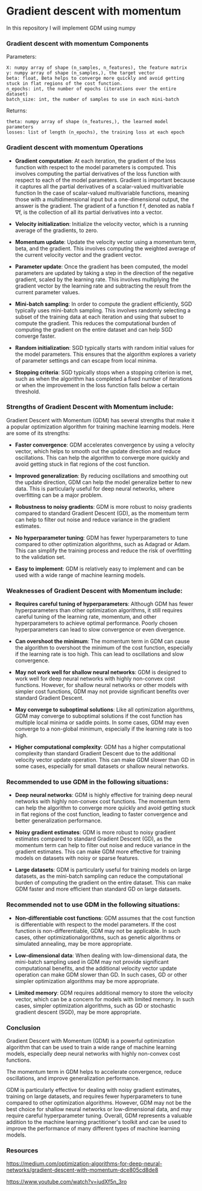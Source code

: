 # Gradient descent with momentum
In this repository I will implement GDM using numpy

### Gradient descent with momentum Components

Parameters:

    X: numpy array of shape (n_samples, n_features), the feature matrix
    y: numpy array of shape (n_samples,), the target vector
    beta: float, Beta helps to converge more quickly and avoid getting stuck in flat regions of the cost function.
    n_epochs: int, the number of epochs (iterations over the entire dataset)
    batch_size: int, the number of samples to use in each mini-batch
    
Returns:

    theta: numpy array of shape (n_features,), the learned model parameters
    losses: list of length (n_epochs), the training loss at each epoch



### Gradient descent with momentum Operations

* **Gradient computation**: At each iteration, the gradient of the loss function with respect to the model parameters is computed. This involves computing the partial derivatives of the loss function with respect to each of the model parameters.
Gradient is important because it captures all the partial derivatives of a scalar-valued multivariable function
In the case of scalar-valued multivariable functions, meaning those with a multidimensional input but a one-dimensional output, the answer is the gradient. The gradient of a function f f, denoted as nabla f ∇f, is the collection of all its partial derivatives into a vector.

* **Velocity initialization**: Initialize the velocity vector, which is a running average of the gradients, to zero.

* **Momentum update**: Update the velocity vector using a momentum term, beta, and the gradient. This involves computing the weighted average of the current velocity vector and the gradient vector.

* **Parameter update**: Once the gradient has been computed, the model parameters are updated by taking a step in the direction of the negative gradient, scaled by the learning rate. This involves multiplying the gradient vector by the learning rate and subtracting the result from the current parameter values.

* **Mini-batch sampling**: In order to compute the gradient efficiently, SGD typically uses mini-batch sampling. This involves randomly selecting a subset of the training data at each iteration and using that subset to compute the gradient. This reduces the computational burden of computing the gradient on the entire dataset and can help SGD converge faster.

* **Random initialization**: SGD typically starts with random initial values for the model parameters. This ensures that the algorithm explores a variety of parameter settings and can escape from local minima.

* **Stopping criteria**: SGD typically stops when a stopping criterion is met, such as when the algorithm has completed a fixed number of iterations or when the improvement in the loss function falls below a certain threshold.


### Strengths of Gradient Descent with Momentum include:

Gradient Descent with Momentum (GDM) has several strengths that make it a popular optimization algorithm for training machine learning models. Here are some of its strengths:

* **Faster convergence**: GDM accelerates convergence by using a velocity vector, which helps to smooth out the update direction and reduce oscillations. This can help the algorithm to converge more quickly and avoid getting stuck in flat regions of the cost function.

* **Improved generalization**: By reducing oscillations and smoothing out the update direction, GDM can help the model generalize better to new data. This is particularly useful for deep neural networks, where overfitting can be a major problem.

* **Robustness to noisy gradients**: GDM is more robust to noisy gradients compared to standard Gradient Descent (GD), as the momentum term can help to filter out noise and reduce variance in the gradient estimates.

* **No hyperparameter tuning**: GDM has fewer hyperparameters to tune compared to other optimization algorithms, such as Adagrad or Adam. This can simplify the training process and reduce the risk of overfitting to the validation set.

* **Easy to implement**: GDM is relatively easy to implement and can be used with a wide range of machine learning models.

### Weaknesses of Gradient Descent with Momentum include:

* **Requires careful tuning of hyperparameters**: Although GDM has fewer hyperparameters than other optimization algorithms, it still requires careful tuning of the learning rate, momentum, and other hyperparameters to achieve optimal performance. Poorly chosen hyperparameters can lead to slow convergence or even divergence.

* **Can overshoot the minimum**: The momentum term in GDM can cause the algorithm to overshoot the minimum of the cost function, especially if the learning rate is too high. This can lead to oscillations and slow convergence.

* **May not work well for shallow neural networks**: GDM is designed to work well for deep neural networks with highly non-convex cost functions. However, for shallow neural networks or other models with simpler cost functions, GDM may not provide significant benefits over standard Gradient Descent.

* **May converge to suboptimal solutions**: Like all optimization algorithms, GDM may converge to suboptimal solutions if the cost function has multiple local minima or saddle points. In some cases, GDM may even converge to a non-global minimum, especially if the learning rate is too high.

* **Higher computational complexity**: GDM has a higher computational complexity than standard Gradient Descent due to the additional velocity vector update operation. This can make GDM slower than GD in some cases, especially for small datasets or shallow neural networks.


### Recommended to use GDM in the following situations:

* **Deep neural networks**: GDM is highly effective for training deep neural networks with highly non-convex cost functions. The momentum term can help the algorithm to converge more quickly and avoid getting stuck in flat regions of the cost function, leading to faster convergence and better generalization performance.

* **Noisy gradient estimates**: GDM is more robust to noisy gradient estimates compared to standard Gradient Descent (GD), as the momentum term can help to filter out noise and reduce variance in the gradient estimates. This can make GDM more effective for training models on datasets with noisy or sparse features.

* **Large datasets**: GDM is particularly useful for training models on large datasets, as the mini-batch sampling can reduce the computational burden of computing the gradient on the entire dataset. This can make GDM faster and more efficient than standard GD on large datasets.

### Recommended not to use GDM in the following situations:

* **Non-differentiable cost functions**: GDM assumes that the cost function is differentiable with respect to the model parameters. If the cost function is non-differentiable, GDM may not be applicable. In such cases, other optimizationalgorithms, such as genetic algorithms or simulated annealing, may be more appropriate.

* **Low-dimensional data**: When dealing with low-dimensional data, the mini-batch sampling used in GDM may not provide significant computational benefits, and the additional velocity vector update operation can make GDM slower than GD. In such cases, GD or other simpler optimization algorithms may be more appropriate.

* **Limited memory**: GDM requires additional memory to store the velocity vector, which can be a concern for models with limited memory. In such cases, simpler optimization algorithms, such as GD or stochastic gradient descent (SGD), may be more appropriate.


### Conclusion

Gradient Descent with Momentum (GDM) is a powerful optimization algorithm that can be used to train a wide range of machine learning models, especially deep neural networks with highly non-convex cost functions. 

The momentum term in GDM helps to accelerate convergence, reduce oscillations, and improve generalization performance. 

GDM is particularly effective for dealing with noisy gradient estimates, training on large datasets, and requires fewer hyperparameters to tune compared to other optimization algorithms. However, GDM may not be the best choice for shallow neural networks or low-dimensional data, and may require careful hyperparameter tuning. Overall, GDM represents a valuable addition to the machine learning practitioner's toolkit and can be used to improve the performance of many different types of machine learning models.

### Resources

https://medium.com/optimization-algorithms-for-deep-neural-networks/gradient-descent-with-momentum-dce805cd8de8

https://www.youtube.com/watch?v=iudXf5n_3ro
